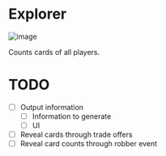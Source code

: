# Explorer

![image](https://user-images.githubusercontent.com/6545534/82131862-63e88b00-979f-11ea-97a7-f251fc1c7e50.png)

Counts cards of all players.

# TODO

- [ ] Output information
    - [ ] Information to generate
    - [ ] UI
- [ ] Reveal cards through trade offers
- [ ] Reveal card counts through robber event
